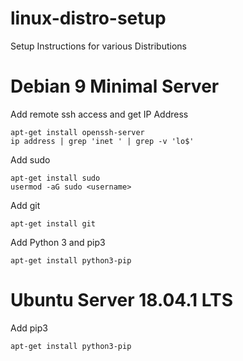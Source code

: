 # linux-distro-setup
Setup Instructions for various Distributions

# Debian 9 Minimal Server

Add remote ssh access and get IP Address
```
apt-get install openssh-server
ip address | grep 'inet ' | grep -v 'lo$'
```

Add sudo
```
apt-get install sudo
usermod -aG sudo <username>
```

Add git
```
apt-get install git
```

Add Python 3 and pip3
```
apt-get install python3-pip
```


# Ubuntu Server 18.04.1 LTS

Add pip3
```
apt-get install python3-pip
```
